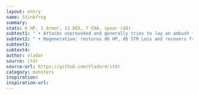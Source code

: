 ```yaml
---
layout: entry
name: Stinkfrog
summary:
stats: 6 HP, 1 Armor, 13 DEX, 7 CHA, spear (d8)
subtext1: " • Attacks unprovoked and generally tries to lay an ambush for their targets. Amphibious and able to hop several times their own height. Natural animals show a strong animosity towards Stinkfrogs and will attack them in an attempt to drive them away."
subtext2: " • Regeneration: restores d6 HP, d6 STR Loss and recovers from Critical Damage at the start of each turn. The regeneration does not work if the Troll has taken Acid or Fire damage on the previous turn."
subtext3:
subtext4:
author: vladar
source: itdr
source-url: https://github.com/Vladar4/itdr
category: monsters
inspiration:
inspiration-url:
---
```

